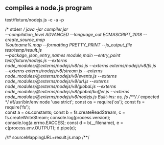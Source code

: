 ## compiles a node.js program
test/fixture/nodejs.js -c -a -p

/* stderr */
java -jar compiler.jar \
--compilation_level ADVANCED --language_out ECMASCRIPT_2018 --create_source_map \
%outname%.map --formatting PRETTY_PRINT --js_output_file test/temp/result.js \
--package_json_entry_names module,main --entry_point test/fixture/nodejs.js --externs \
node_modules/@externs/nodejs/v8/os.js --externs externs/nodejs/v8/fs.js \
--externs externs/nodejs/v8/stream.js --externs \
node_modules/@externs/nodejs/v8/events.js --externs \
node_modules/@externs/nodejs/v8/url.js --externs \
node_modules/@externs/nodejs/v8/global.js --externs \
node_modules/@externs/nodejs/v8/global/buffer.js --externs \
node_modules/@externs/nodejs/v8/nodejs.js
Built-ins: os, fs
/**/
/* expected */
#!/usr/bin/env node
'use strict';
const os = require('os');
const fs = require('fs');             
const a = os.constants;
const b = fs.createReadStream, c = fs.createWriteStream;
console.log(process.version);
console.log(a.errno.EACCES);
const d = b(__filename), e = c(process.env.OUTPUT);
d.pipe(e);


//# sourceMappingURL=result.js.map
/**/
